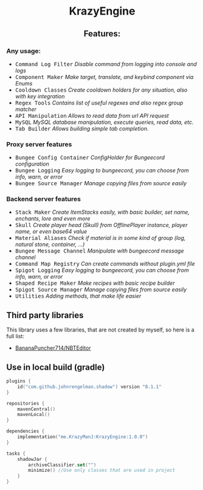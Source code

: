 <h1 align=center >KrazyEngine</h1>

<h2 align=center>Features:</h2>

### Any usage:

- <kbd>Command Log Filter</kbd> *Disable command from logging into console and logs*
- <kbd>Component Maker</kbd> *Make target, translate, and keybind component via Enums*
- <kbd>Cooldown Classes</kbd> *Create cooldown holders for any situation, also with key integration*
- <kbd>Regex Tools</kbd> *Contains list of useful regexes and also regex group matcher*
- <kbd>API Manipulation</kbd> *Allows to read data from url API request*
- <kbd>MySQL</kbd> *MySQL database manipulation, execute queries, read data, etc.*
- <kbd>Tab Builder</kbd> *Allows building simple tab completion.*

### Proxy server features

- <kbd>Bungee Config Container</kbd> *ConfigHolder for Bungeecord configuration*
- <kbd>Bungee Logging</kbd> *Easy logging to bungeecord, you can choose from info, warn, or error*
- <kbd>Bungee Source Manager</kbd> *Manage copying files from source easily*

### Backend server features

- <kbd>Stack Maker</kbd> *Create ItemStacks easily, with basic builder, set name, enchants, lore and even more*
- <kbd>Skull</kbd> *Create player head (Skull) from OfflinePlayer instance, player name, or even base64 value*
- <kbd>Material Aliases</kbd> *Check if material is in some kind of group (log, natural stone, container, ...)*
- <kbd>Bungee Message Channel</kbd> *Manipulate with bungeecord message channel*
- <kbd>Command Map Registry</kbd> *Can create commands without plugin.yml file*
- <kbd>Spigot Logging</kbd> *Easy logging to bungeecord, you can choose from info, warn, or error*
- <kbd>Shaped Recipe Maker</kbd> *Make recipes with basic recipe builder*
- <kbd>Spigot Source Manager</kbd> *Manage copying files from source easily*
- <kbd>Utilities</kbd> *Adding methods, that make life easier*

<h2>Third party libraries</h2>

This library uses a few libraries, that are not created by myself, so here is a full list:

- [BananaPuncher714/NBTEditor](https://github.com/BananaPuncher714/NBTEditor)

<h2>Use in local build (gradle)</h2>

```kotlin
plugins {
    id("com.github.johnrengelman.shadow") version "8.1.1"
}

repositories {
    mavenCentral()
    mavenLocal()
}

dependencies {
    implementation("me.KrazyManJ:KrazyEngine:1.0.0")
}

tasks {
    shadowJar {
        archiveClassifier.set("")
        minimize() //Use only classes that are used in project
    }
}
```